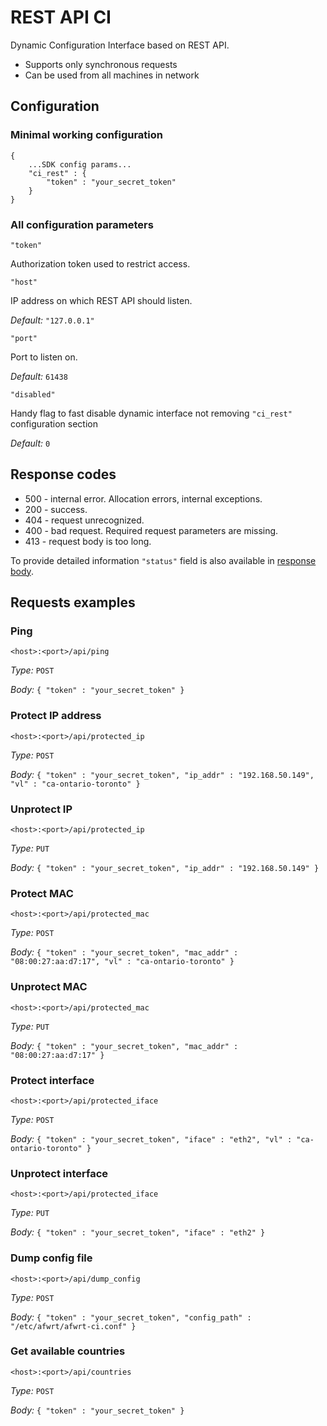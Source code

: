 # REST API CI

Dynamic Configuration Interface based on REST API.

* Supports only synchronous requests
* Can be used from all machines in network

## Configuration

### Minimal working configuration

```text
{
    ...SDK config params...
    "ci_rest" : {
        "token" : "your_secret_token"
    }
}
```

### All configuration parameters

```text
"token"
```

Authorization token used to restrict access.

```text
"host"
```

IP address on which REST API should listen. 

_Default:_ `"127.0.0.1"`

```text
"port"
```

Port to listen on. 

_Default:_ `61438`

```text
"disabled"
```

Handy flag to fast disable dynamic interface not removing `"ci_rest"` configuration section 

_Default:_ `0`

## Response codes

* 500 - internal error. Allocation errors, internal exceptions.
* 200 - success.
* 404 - request unrecognized.
* 400 - bad request. Required request parameters are missing. 
* 413 - request body is too long.

To provide detailed information `"status"` field is also available in [response body](./#responses).

## Requests examples

### Ping

```text
<host>:<port>/api/ping
```

_Type:_ `POST` 

_Body:_ `{ "token" : "your_secret_token" }`

### Protect IP address 

```text
<host>:<port>/api/protected_ip
```

_Type:_ `POST` 

_Body:_ `{ "token" : "your_secret_token", "ip_addr" : "192.168.50.149", "vl" : "ca-ontario-toronto" }`

### Unprotect IP

```text
<host>:<port>/api/protected_ip
```

_Type:_ `PUT`

_Body:_ `{ "token" : "your_secret_token", "ip_addr" : "192.168.50.149" }`

### Protect MAC

```text
<host>:<port>/api/protected_mac
```

_Type:_ `POST`

_Body:_ `{ "token" : "your_secret_token", "mac_addr" : "08:00:27:aa:d7:17", "vl" : "ca-ontario-toronto" }`

### Unprotect MAC

```text
<host>:<port>/api/protected_mac
```

_Type:_ `PUT`

_Body:_ `{ "token" : "your_secret_token", "mac_addr" : "08:00:27:aa:d7:17" }`

### Protect interface

```text
<host>:<port>/api/protected_iface
```

_Type:_ `POST`

_Body:_ `{ "token" : "your_secret_token", "iface" : "eth2", "vl" : "ca-ontario-toronto" }`

### Unprotect interface

```text
<host>:<port>/api/protected_iface
```

_Type:_ `PUT`

_Body:_ `{ "token" : "your_secret_token", "iface" : "eth2" }`

### Dump config file

```text
<host>:<port>/api/dump_config
```

_Type:_ `POST`

_Body:_ `{ "token" : "your_secret_token", "config_path" : "/etc/afwrt/afwrt-ci.conf" }`

### Get available countries

```text
<host>:<port>/api/countries
```

_Type:_ `POST`

_Body:_ `{ "token" : "your_secret_token" }`

